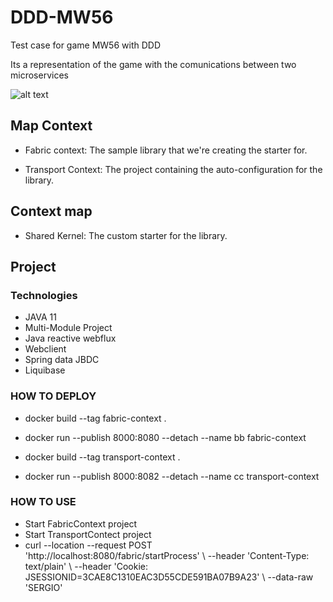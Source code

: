# DDD-MW56
Test case for game MW56 with DDD

Its a representation of the game with the comunications between two microservices 

![alt text](http://seanriddle.com/gnw_mw56_left.svg)


## Map Context

- Fabric context: The sample library that we're creating the starter for.

- Transport Context: The project containing the auto-configuration for the library.

## Context map

- Shared Kernel: The custom starter for the library.



## Project 

### Technologies

- JAVA 11 
- Multi-Module Project
- Java reactive webflux
- Webclient
- Spring data JBDC
- Liquibase

### HOW TO DEPLOY

- docker build --tag fabric-context .
- docker run --publish 8000:8080 --detach --name bb fabric-context

- docker build --tag transport-context .
- docker run --publish 8000:8082 --detach --name cc transport-context

### HOW TO USE

- Start FabricContext project 
- Start TransportContect project
- curl --location --request POST 'http://localhost:8080/fabric/startProcess' \ --header 'Content-Type: text/plain' \ --header 'Cookie: JSESSIONID=3CAE8C1310EAC3D55CDE591BA07B9A23' \ --data-raw 'SERGIO'

